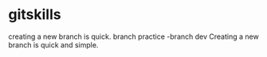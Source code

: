 # gitskills
creating a new branch is quick.
branch practice -branch dev
Creating a new branch is quick and simple.


